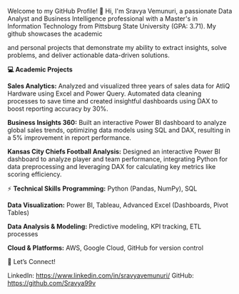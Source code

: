    Welcome to my GitHub Profile!
👋 Hi, I'm Sravya Vemunuri, a passionate Data Analyst and Business Intelligence professional with a Master's in Information Technology from Pittsburg State University (GPA: 3.71). My github showcases the academic

and personal projects that demonstrate my ability to extract insights, solve problems, and deliver actionable data-driven solutions.

**💻 Academic Projects**

**Sales Analytics:** Analyzed and visualized three years of sales data for AtliQ Hardware using Excel and Power Query. Automated data cleaning processes to save time and created insightful dashboards using DAX to boost reporting accuracy by 30%.

**Business Insights 360:** Built an interactive Power BI dashboard to analyze global sales trends, optimizing data models using SQL and DAX, resulting in a 5% improvement in report performance.

**Kansas City Chiefs Football Analysis:** Designed an interactive Power BI dashboard to analyze player and team performance, integrating Python for data preprocessing and leveraging DAX for calculating key metrics like scoring efficiency.

⚡ **Technical Skills**
**Programming:** Python (Pandas, NumPy), SQL

**Data Visualization:** Power BI, Tableau, Advanced Excel (Dashboards, Pivot Tables)

**Data Analysis & Modeling:** Predictive modeling, KPI tracking, ETL processes

**Cloud & Platforms:** AWS, Google Cloud, GitHub for version control

📩 Let’s Connect!

LinkedIn: https://www.linkedin.com/in/sravyavemunuri/
GitHub: https://github.com/Sravya99v
